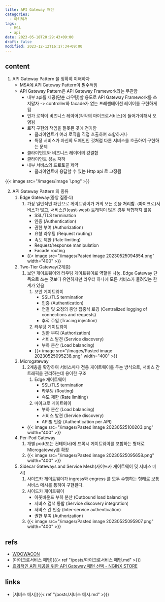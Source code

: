 ```yaml
---
title: API Gateway 패턴
categories:
  - 아키텍처
tags:
  - MSA
  - api
date: 2023-05-18T20:29:43+09:00
draft: false
modified: 2023-12-12T16:17:34+09:00
---
```


## content
1. API Gateway Pattern 을 정확히 이해하자
	- MSA에 API Gateway Pattern이 필수적임
	- API Gateway Pattern은 API Gateway Framework와는 무관함
		- 내부 api를 제공(단순 라우팅)할 용도로 API Gateway Framework를 쓰지말자 -> controller와 facade가 없는 프레젠테이션 레이어를 구현하게됨
		- 인가 로직이 비즈니스 레이어(각각의 마이크로서비스)에 들어가야해서 오염됨
		- 로직 구현의 책임을 잘못된 곳에 전가함
			- 클라이언트가 여러 로직을 직접 호출하여 조합하거나
			- 특정 서비스가 자신의 도메인인 것처럼 다른 서비스를 호출하여 구현하는 문제
		- 클라이언트와 비즈니스 레이어의 강결합
		- 클라이언트 성능 저하
		- 내부 서비스의 프로토콜 제약
			- 클라이언트에 응답할 수 있는 Http api 로 고정됨


{{< image src="/images/image 1.png" >}}

2. API Gateway Pattern 의 종류
	1. Edge Gateway(중앙 집중식)
		1. 가장 일반적인 패턴으로 게이트웨이가 거의 모든 것을 처리함. (마이크로)서비스가 많고, 서비스간(east-west) 트래픽이 많은 경우 적합하지 않음
			- SSL/TLS termination
			- 인증 (Authentication)
			- 권한 부여 (Authorization)
			- 요청 라우팅 (Request routing)
			- 속도 제한 (Rate limiting)
			- Request/response manipulation
			- Facade routing
		- {{< image src="/images/Pasted image 20230525094854.png" width="400" >}}
	2. Two-Tier Gateway(2계층)
		1. 보안 게이트웨이와 라우팅 게이트웨이로 역할을 나눔. Edge Gateway 단독으로 쓰는 것보다 유연하지만 라우터 하나에 모든 서비스가 물려있는 한계가 있음
			1. 보안 게이트웨이
				- SSL/TLS termination
				- 인증 (Authentication)
				- 연결 및 요청의 중앙 집중식 로깅 (Centralized logging of connections and requests)
				- 추적 주입 (Tracing injection)
			2. 라우팅 게이트웨이
				- 권한 부여 (Authorization)
				- 서비스 발견 (Service discovery)
				- 부하 분산 (Load balancing)
			- {{< image src="/images/Pasted image 20230525095238.png" width="400" >}}
	3. Microgateway
		1. 2계층을 확장하여 서비스마다 전용 게이트웨이를 두는 방식으로, 서비스 간 트래픽을 관리하는데 용이한 구조
			1. Edge 게이트웨이
				- SSL/TLS termination
				- 라우팅 (Routing)
				- 속도 제한 (Rate limiting)
			2. 마이크로 게이트웨이
				- 부하 분산 (Load balancing)
				- 서비스 발견 (Service discovery)
				- API별 인증 (Authentication per API)
		- {{< image src="/images/Pasted image 20230525100203.png" width="400" >}}
	4. Per-Pod Gateway
		1. 개별 pod(또는 컨테이너)에 프록시 게이트웨이를 포함하는 형태로 Microgateway를 확장
		2. {{< image src="/images/Pasted image 20230525095658.png" width="400" >}}
	5. Sidecar Gateways and Service Mesh(사이드카 게이트웨이 및 서비스 메시)
		1. 사이드카 게이트웨이가 ingress와 engress 를 모두 수행하는 형태로 보통 서비스 메시를 통하여 구현된다.
		2. 사이드카 게이트웨이
			- 아웃바운드 부하 분산 (Outbound load balancing)
			- 서비스 검색 통합 (Service discovery integration)
			- 서비스 간 인증 (Inter‑service authentication)
			- 권한 부여 (Authorization)
		1. {{< image src="/images/Pasted image 20230525095907.png" width="400" >}}



## refs
- [WOOWACON](https://woowacon.com/ko/2022/detailVideo/18)
- [마이크로서비스 패턴]({{< ref "/posts/마이크로서비스 패턴.md" >}})
- [효과적인 API 제공을 위한 API Gateway 패턴 선택 - NGINX STORE](https://nginxstore.com/blog/api-gateway/%ed%9a%a8%ea%b3%bc%ec%a0%81%ec%9d%b8-api-%ec%a0%9c%ea%b3%b5%ec%9d%84-%ec%9c%84%ed%95%9c-api-gateway-%ed%8c%a8%ed%84%b4-%ec%84%a0%ed%83%9d/)


## links
- [서비스 메시]({{< ref "/posts/서비스 메시.md" >}})
